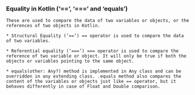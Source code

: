 ### Equality in Kotlin (‘==’, ‘===’ and ‘equals’)
    
    These are used to compare the data of two variables or objects, or the references of two objects in Kotlin.
      
    * Structural Equality (‘==’) == operator is used to compare the data of two variables.
    
    * Referential equality (‘===’) === operator is used to compare the reference of two variable or object. It will only be true if both the objects or variables pointing to the same object.
    
    * equals(other: Any?) method is implemented in Any class and can be overridden in any extending class. .equals method also compares the content of the variables or objects just like == operator, but it behaves differently in case of Float and Double comparison.
